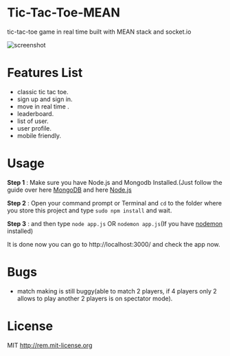 # Tic-Tac-Toe-MEAN
tic-tac-toe game in real time built with MEAN stack and socket.io 

![screenshot](http://i.imgur.com/WLbLOSb.png)

# Features List
* classic tic tac toe.
* sign up and sign in.
* move in real time .
* leaderboard.
* list of user.
* user profile.
* mobile friendly.


# Usage
**Step 1** : Make sure you have Node.js and Mongodb Installed.(Just follow the guide over here [MongoDB](http://docs.mongodb.org/master/installation/) and here [Node.js](https://nodejs.org/en/download/)

**Step 2** : Open your command prompt or Terminal and `cd` to the folder where you store this project and type `sudo npm install` and wait.

**Step 3** : and then type `node app.js` OR `nodemon app.js`(If you have [nodemon](https://github.com/remy/nodemon) installed)

It is done now you can go to http://localhost:3000/ and check the app now. 

# Bugs
* match making is still buggy(able to match 2 players, if 4 players only 2 allows to play another 2 players is on spectator mode). 


# License 
MIT http://rem.mit-license.org


